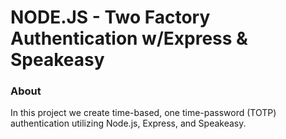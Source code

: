 # NODE.JS - Two Factory Authentication w/Express & Speakeasy

### About

In this project we create time-based, one time-password (TOTP) authentication utilizing Node.js, Express, and Speakeasy.


